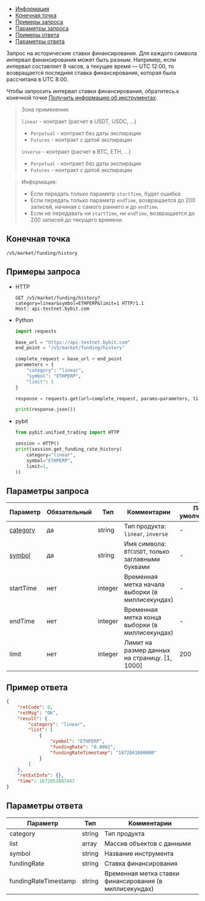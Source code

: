 - [Информация](#информация)
- [Конечная точка](#конечная-точка)
- [Примеры запроса](#примеры-запроса)
- [Параметры запроса](#параметры-запроса)
- [Примеры ответа](#примеры-ответа)
- [Параметры ответа](#параметры-ответа)

<a id="информация"></a>

Запрос на исторические ставки финансирования. Для каждого символа интервал финансирования может быть разным.
Например, если интервал составляет 8 часов, а текущее время — UTC 12:00, то возвращается последняя ставка
финансирования, которая была рассчитана в UTC 8:00.

Чтобы запросить интервал ставки финансирования, обратитесь к конечной точке
[Получить информацию об инструментах](<Получить информацию об инструментах.md>).

>Зона применения:  
>
>`linear` - контракт (расчет в USDT, USDC, ...)
>
> - `Perpetual` - контракт без даты экспирации
> - `Futures` - контракт с датой экспирации
>
>`inverse` - контракт (расчет в BTC, ETH, ...)
>
> - `Perpetual` - контракт без даты экспирации
> - `Futures` - контракт с датой экспирации
<!-- -->
>Информация:  
>
>- Если передать только параметр `startTime`, будет ошибка.
>- Если передать только параметр `endTime`, возвращается до 200 записей, начиная с самого раннего и до `endTime`.
>- Если не передавать ни `startTime`, ни `endTime`, возвращается до 200 записей до текущего времени.

<a id="конечная-точка"></a>

## Конечная точка

`/v5/market/funding/history`

<a id="примеры-запроса"></a>

## Примеры запроса

- HTTP

  ```http
  GET /v5/market/funding/history?category=linear&symbol=ETHPERP&limit=1 HTTP/1.1
  Host: api-testnet.bybit.com
  ```

- Python

  ```python
  import requests

  base_url = "https://api-testnet.bybit.com"
  end_point = "/v5/market/funding/history"

  complete_request = base_url + end_point
  parameters = {
      "category": "linear",
      "symbol": "ETHPERP",
      "limit": 1
  }
  
  response = requests.get(url=complete_request, params=parameters, timeout=10)

  print(response.json())
  ```

- pybit

  ```python
  from pybit.unified_trading import HTTP
  
  session = HTTP()
  print(session.get_funding_rate_history(
      category="linear",
      symbol="ETHPERP",
      limit=1,
  ))
  ```

<a id="параметры-запроса"></a>

## Параметры запроса

|Параметр                  	                                            |Обязательный  |Тип   	  |Комментарии                                          |По умолчанию|
|-----------------------------------------------------------------------|--------------|----------|-----------------------------------------------------|------------|
|[category](<../20.Определения значений в запросах и ответах.md#category>)	|да            |string    |Тип продукта: `linear`, `inverse`                    |-           |
|[symbol](<../20.Определения значений в запросах и ответах.md#symbol>)	    |да            |string    |Имя символа: `BTCUSDT`, только заглавными буквами    |-           |
|startTime	           	            	          	                    |нет           |integer   |Временная метка начала выборки (в миллисекундах)     |-           |
|endTime                        	            	                    |нет      	   |integer   |Временная метка конца выборки (в миллисекундах)      |-           |
|limit	            	            	            	                |нет      	   |integer   |Лимит на размер данных на страницу. [1, 1000]        |200         |

<a id="примеры-ответа"></a>

## Пример ответа

```json
{
    "retCode": 0,
    "retMsg": "OK",
    "result": {
        "category": "linear",
        "list": [
            {
                "symbol": "ETHPERP",
                "fundingRate": "0.0001",
                "fundingRateTimestamp": "1672041600000"
            }
        ]
    },
    "retExtInfo": {},
    "time": 1672051897447
}
```

<a id="параметры-ответа"></a>

## Параметры ответа

|Параметр              |Тип       |Комментарии                                              |
|----------------------|----------|---------------------------------------------------------|
|category              |string    |Тип продукта                                             |
|list                  |array     |Массив объектов с данными      |
|symbol                |string    |Название инструмента                                     |
|fundingRate           |string    |Ставка финансирования                                    |
|fundingRateTimestamp  |string    |Временная метка ставки финансирования (в миллисекундах)  |
